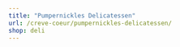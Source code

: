 ```yaml
---
title: "Pumpernickles Delicatessen"
url: /creve-coeur/pumpernickles-delicatessen/
shop: deli
---
```

